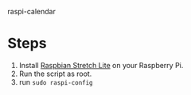raspi-calendar

# Steps

1. Install [Raspbian Stretch Lite](https://www.raspberrypi.org/downloads/raspbian/) on your Raspberry Pi.
2. Run the script as root.
3. run `sudo raspi-config`
